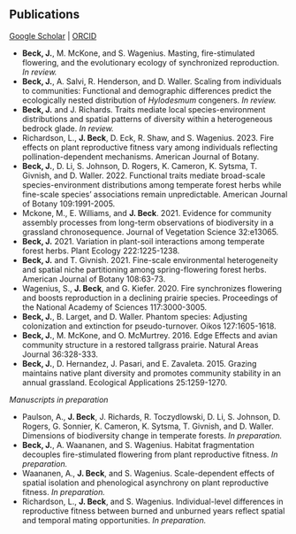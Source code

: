 ## Publications

[Google Scholar](https://scholar.google.com/citations?user=IC3onsQAAAAJ&hl=en&oi=ao)  \|  [ORCID](https://orcid.org/0000-0001-9515-5440)

* **Beck, J.**, M. McKone, and S. Wagenius. Masting, fire-stimulated flowering, and the evolutionary ecology of synchronized reproduction. *In review.*
* **Beck, J.**, A. Salvi, R. Henderson, and D. Waller. Scaling from individuals to communities: Functional and demographic differences predict the ecologically nested distribution of _Hylodesmum_ congeners. *In review.*
* **Beck, J.** and J. Richards. Traits mediate local species-environment distributions and spatial patterns of diversity within a heterogeneous bedrock glade. *In review.*
* Richardson, L., **J. Beck**, D. Eck, R. Shaw, and S. Wagenius. 2023. Fire effects on plant reproductive fitness vary among individuals reflecting pollination-dependent mechanisms. American Journal of Botany.
* **Beck, J.**, D. Li, S. Johnson, D. Rogers, K. Cameron, K. Sytsma, T. Givnish, and D. Waller. 2022. Functional traits mediate broad-scale species-environment distributions among temperate forest herbs while fine-scale species’ associations remain unpredictable. American Journal of Botany 109:1991-2005.
* Mckone, M., E. Williams, and **J. Beck**. 2021. Evidence for community assembly processes from long-term
observations of biodiversity in a grassland chronosequence. Journal of Vegetation Science 32:e13065.
* **Beck, J.** 2021. Variation in plant-soil interactions among temperate forest herbs. Plant Ecology 222:1225-1238.
* **Beck, J.** and T. Givnish. 2021. Fine-scale environmental heterogeneity and spatial niche partitioning among spring-flowering forest herbs. American Journal of Botany 108:63-73.
* Wagenius, S., **J. Beck**, and G. Kiefer. 2020. Fire synchronizes flowering and boosts reproduction in a declining prairie species. Proceedings of the National Academy of Sciences 117:3000-3005.
* **Beck, J.**, B. Larget, and D. Waller. Phantom species: Adjusting colonization and extinction for pseudo-turnover. Oikos 127:1605-1618.
* **Beck, J.**, M. McKone, and O. McMurtrey. 2016. Edge Effects and avian community structure in a restored tallgrass prairie. Natural Areas Journal 36:328-333.
* **Beck, J.**, D. Hernandez, J. Pasari, and E. Zavaleta. 2015. Grazing maintains native plant diversity and promotes community stability in an annual grassland. Ecological Applications 25:1259-1270.

*Manuscripts in preparation*

* Paulson, A., **J. Beck**, J. Richards, R. Toczydlowski, D. Li, S. Johnson, D. Rogers, G. Sonnier, K. Cameron, K. Sytsma, T. Givnish, and D. Waller. Dimensions of biodiversity change in temperate forests. *In preparation.*
* **Beck, J.**, A. Waananen, and S. Wagenius. Habitat fragmentation decouples fire-stimulated flowering from plant reproductive fitness. *In preparation.*
* Waananen, A., **J. Beck**, and S. Wagenius. Scale-dependent effects of spatial isolation and phenological asynchrony on plant reproductive fitness. *In preparation.*
* Richardson, L., **J. Beck**, and S. Wagenius. Individual-level differences in reproductive fitness between burned and unburned years reflect spatial and temporal mating opportunities.  *In preparation.*

